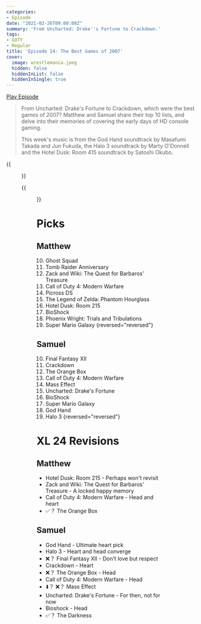 ```yaml
---
categories:
- Episode
date: "2021-02-26T09:00:00Z"
summary: 'From Uncharted: Drake''s Fortune to Crackdown.'
tags:
- GOTY
- Regular
title: 'Episode 14: The Best Games of 2007'
cover: 
  image: wrestlemania.jpeg
  hidden: false
  hiddenInList: false
  hiddenInSingle: true
---
```


[Play Episode](https://shows.acast.com/the-back-page-a-video-games-podcast/episodes/6249ec71be92a6001320e9cc)
> From Uncharted: Drake's Fortune to Crackdown, which were the best games of 2007? Matthew and Samuel share their top 10 lists, and delve into their memories of covering the early days of HD console gaming.
>
> This week's music is from the God Hand soundtrack by Masafumi Takada and Jun Fukuda, the Halo 3 soundtrack by Marty O'Donnell and the Hotel Dusk: Room 415 soundtrack by Satoshi Okubo.

{{<figure 
    src="wrestlemania.jpeg"
    alt="Wrestlemania" >}}

{{<figure 
    src="wii-cake.jpeg"
    alt="Wii Cake" >}}

# Picks

## Matthew

10. Ghost Squad
9. Tomb Raider Anniversary
8. Zack and Wiki: The Quest for Barbaros' Treasure
7. Call of Duty 4: Modern Warfare
6. Picross DS
5. The Legend of Zelda: Phantom Hourglass
4. Hotel Dusk: Room 215
3. BioShock
2. Phoenix Wright: Trials and Tribulations
1. Super Mario Galaxy
{reversed="reversed"}

## Samuel

10. Final Fantasy XII
9. Crackdown
8. The Orange Box
7. Call of Duty 4: Modern Warfare
6. Mass Effect
5. Uncharted: Drake's Fortune
4. BioShock
3. Super Mario Galaxy
2. God Hand
1. Halo 3
{reversed="reversed"}

# XL 24 Revisions

## Matthew
- Hotel Dusk: Room 215 - Perhaps won't revisit
- Zack and Wiki: The Quest for Barbaros' Treasure - A locked happy memory
- Call of Duty 4: Modern Warfare - Head and heart
- ✅？ The Orange Box

## Samuel
- God Hand - Ultimate heart pick
- Halo 3 - Heart and head converge
- ❌？ Final Fantasy XII - Don't love but respect
- Crackdown - Heart
- ❌？ The Orange Box - Head
- Call of Duty 4: Modern Warfare - Head
- ⬇️？ ❌？ Mass Effect
- Uncharted: Drake's Fortune - For then, not for now
- Bioshock - Head
- ✅？ The Darkness